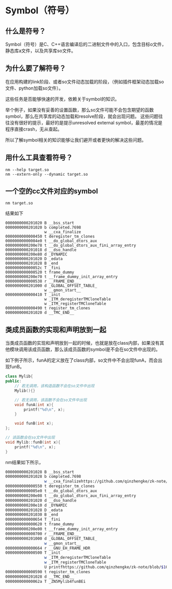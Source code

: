 # Symbol（符号）

## 什么是符号？

Symbol（符号）是C、C++语言编译后的二进制文件中的入口，包含目标o文件，静态库a文件，以及共享库so文件。



## 为什么要了解符号？

在应用构建的link阶段、或者so文件动态加载的阶段，（例如插件框架动态加载so文件、python加载so文件）。

这些任务是否能够快速的开发，依赖关于symbol的知识。

举个例子，如果没有妥善的设置函数，那么so文件可能不会包含期望的函数symbol，那么在共享库的动态加载和resolve阶段，就会出现问题。
这些问题往往没有很好的提示，最好的是提示unresolved external symbol，最差的情况是程序直接crash，无从查起。

所以了解symbol相关的知识能够让我们避开或者更快的解决这些问题。

## 用什么工具查看符号？

```
nm --help target.so
nm --extern-only --dynamic target.so
```

## 一个空的cc文件对应的symbol

```
nm target.so
```

结果如下
```
0000000000201020 B __bss_start
0000000000201020 b completed.7698
                 w __cxa_finalize
0000000000000450 t deregister_tm_clones
00000000000004e0 t __do_global_dtors_aux
0000000000200e78 t __do_global_dtors_aux_fini_array_entry
0000000000201018 d __dso_handle
0000000000200e80 d _DYNAMIC
0000000000201020 D _edata
0000000000201028 B _end
000000000000052c T _fini
0000000000000520 t frame_dummy
0000000000200e70 t __frame_dummy_init_array_entry
0000000000000538 r __FRAME_END__
0000000000201000 d _GLOBAL_OFFSET_TABLE_
                 w __gmon_start__
0000000000000410 T _init
                 w _ITM_deregisterTMCloneTable
                 w _ITM_registerTMCloneTable
0000000000000490 t register_tm_clones
0000000000201020 d __TMC_END__

``` 

## 类成员函数的实现和声明放到一起

当类成员函数的实现和声明放到一起的时候，也就是放在class内部，如果没有其他模块调用该成员函数，那么该成员函数的symbol是不会在so文件中出现的。

如下例子所示，funA的定义放在了class内部，so文件中不会出现funA，而会出现funB。

```cpp
class Mylib{
public:
    // 若无调用，该构造函数不会在so文件中出现
    Mylib(){}

    // 若无调用，该函数不会在so文件中出现
    void funA(int x){
        printf("%d\n", x);
    }

    void funB(int x);
};

// 该函数会在so文件中出现
void Mylib::funB(int x){
    printf("%d\n", x);
}
```

nm结果如下所示，

```bash
0000000000201028 B __bss_start
0000000000201028 b completed.7698
                 w __cxa_finalizehttps://github.com/qinzhengke/zk-note/blob/$1GLIBC_2.2.5
0000000000000550 t deregister_tm_clones
00000000000005e0 t __do_global_dtors_aux
0000000000200e08 t __do_global_dtors_aux_fini_array_entry
0000000000201020 d __dso_handle
0000000000200e10 d _DYNAMIC
0000000000201028 D _edata
0000000000201030 B _end
0000000000000654 T _fini
0000000000000620 t frame_dummy
0000000000200e00 t __frame_dummy_init_array_entry
0000000000000700 r __FRAME_END__
0000000000201000 d _GLOBAL_OFFSET_TABLE_
                 w __gmon_start__
0000000000000664 r __GNU_EH_FRAME_HDR
0000000000000500 T _init
                 w _ITM_deregisterTMCloneTable
                 w _ITM_registerTMCloneTable
                 U printfhttps://github.com/qinzhengke/zk-note/blob/$1GLIBC_2.2.5
0000000000000590 t register_tm_clones
0000000000201028 d __TMC_END__
000000000000062a T _ZN5Mylib4funBEi

```